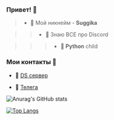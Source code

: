 ### Привет! 👋


>- 🖤 Мой никнейм - **Suggika**

>>- 🔑 Знаю ВСЕ про Discord

>>>- 🐍 **Python** child

### Мои контакты 📱

- 🌵  [DS сервер](https://discord.gg/pablozone)

- 🛒  [Телега](https://t.me/JKtimosha)

![Anurag's GitHub stats](https://github-readme-stats.vercel.app/api?username=Suggika&show_icons=true&theme=radical)

[![Top Langs](https://github-readme-stats.vercel.app/api/top-langs/?username=Suggika&layout=compact)](https://github.com/anuraghazra/github-readme-stats)
